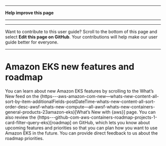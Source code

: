 --------

 **Help improve this page** 

--------

--------

Want to contribute to this user guide? Scroll to the bottom of this page and select **Edit this page on GitHub**\. Your contributions will help make our user guide better for everyone\.

--------

# Amazon EKS new features and roadmap<a name="roadmap"></a>

You can learn about new Amazon EKS features by scrolling to the What’s New feed on the \{https\-\-\-aws\-amazon\-com\-new—​whats\-new\-content\-all\-sort\-by\-item\-additionalFields\-postDateTime\-whats\-new\-content\-all\-sort\-order\-desc\-awsf\-whats\-new\-compute—​all\-awsf\-whats\-new\-containers\-general\-products\-23amazon\-eks\}\[What’s New with \{aws\}\] page\. You can also review the \{https\-\-\-github\-com\-aws\-containers\-roadmap\-projects\-1\-card\-filter\-query\-eks\}\[roadmap\] on GitHub, which lets you know about upcoming features and priorities so that you can plan how you want to use Amazon EKS in the future\. You can provide direct feedback to us about the roadmap priorities\.